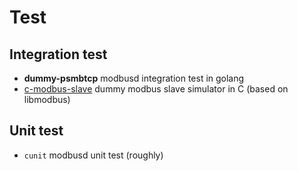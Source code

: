 # Test

## Integration test

- **dummy-psmbtcp** modbusd integration test in golang
- [c-modbus-slave](https://github.com/taka-wang/c-modbus-slave) dummy modbus slave simulator in C (based on libmodbus)

## Unit test

- `cunit` modbusd unit test  (roughly)
